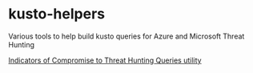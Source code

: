 # kusto-helpers
Various tools to help build kusto queries for Azure and Microsoft Threat Hunting

[Indicators of Compromise to Threat Hunting Queries utility](ioc2kusto.html)

